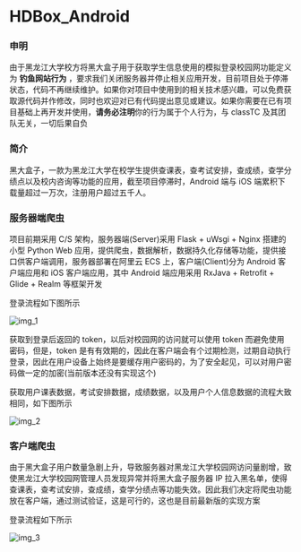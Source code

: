 # HDBox_Android
### 申明

由于黑龙江大学校方将黑大盒子用于获取学生信息使用的模拟登录校园网功能定义为 **钓鱼网站行为** ，要求我们关闭服务器并停止相关应用开发，目前项目处于停滞状态，代码不再继续维护。如果你对项目中使用到的相关技术感兴趣，可以免费获取源代码并作修改，同时也欢迎对已有代码提出意见或建议。如果你需要在已有项目基础上再开发并使用，**请务必注明**你的行为属于个人行为，与 classTC 及其团队无关，一切后果自负

### 简介

黑大盒子，一款为黑龙江大学在校学生提供查课表，查考试安排，查成绩，查学分绩点以及校内咨询等功能的应用，截至项目停滞时，Android 端与 iOS 端累积下载量超过一万次，注册用户超过五千人。



### 服务器端爬虫

项目前期采用 C/S 架构，服务器端(Server)采用 Flask + uWsgi + Nginx 搭建的小型 Python Web 应用，提供爬虫，数据解析，数据持久化存储等功能，提供接口供客户端调用，服务器部署在阿里云 ECS 上，客户端(Client)分为 Android 客户端应用和 iOS 客户端应用，其中 Android 端应用采用 RxJava + Retrofit + Glide + Realm 等框架开发

登录流程如下图所示

![img_1](https://raw.githubusercontent.com/classTC/HDBox_Android/master/preview/img_1.png)



获取到登录后返回的 token，以后对校园网的访问就可以使用 token 而避免使用密码，但是，token 是有有效期的，因此在客户端会有个过期检测，过期自动执行登录，因此在用户设备上始终是要缓存用户密码的，为了安全起见，可以对用户密码做一定的加密(当前版本还没有实现这个)



获取用户课表数据，考试安排数据，成绩数据，以及用户个人信息数据的流程大致相同，如下图所示

![img_2](https://raw.githubusercontent.com/classTC/HDBox_Android/master/preview/img_2.png)



### 客户端爬虫

由于黑大盒子用户数量急剧上升，导致服务器对黑龙江大学校园网访问量剧增，致使黑龙江大学校园网管理人员发现异常并将黑大盒子服务器 IP 拉入黑名单，使得查课表，查考试安排，查成绩，查学分绩点等功能失效。因此我们决定将爬虫功能放在客户端，通过测试验证，这是可行的，这也是目前最新版的实现方案

登录流程如下所示

![img_3](https://raw.githubusercontent.com/classTC/HDBox_Android/master/preview/img_3.png)